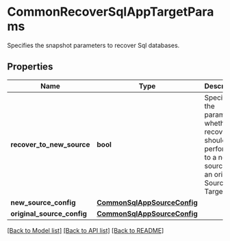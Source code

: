 # CommonRecoverSqlAppTargetParams

Specifies the snapshot parameters to recover Sql databases.

## Properties
Name | Type | Description | Notes
------------ | ------------- | ------------- | -------------
**recover_to_new_source** | **bool** | Specifies the parameter whether the recovery should be performed to a new sources or an original Source Target. | 
**new_source_config** | [**CommonSqlAppSourceConfig**](CommonSqlAppSourceConfig.md) |  | [optional] 
**original_source_config** | [**CommonSqlAppSourceConfig**](CommonSqlAppSourceConfig.md) |  | [optional] 

[[Back to Model list]](../README.md#documentation-for-models) [[Back to API list]](../README.md#documentation-for-api-endpoints) [[Back to README]](../README.md)


